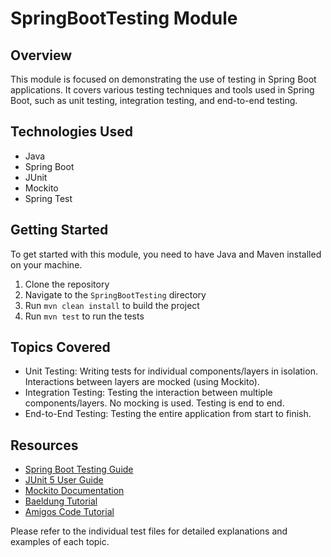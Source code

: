 # SpringBootTesting Module

## Overview
This module is focused on demonstrating the use of testing in Spring Boot applications. It covers various testing techniques and tools used in Spring Boot, such as unit testing, integration testing, and end-to-end testing.

## Technologies Used
- Java
- Spring Boot
- JUnit
- Mockito
- Spring Test

## Getting Started
To get started with this module, you need to have Java and Maven installed on your machine.

1. Clone the repository
2. Navigate to the `SpringBootTesting` directory
3. Run `mvn clean install` to build the project
4. Run `mvn test` to run the tests

## Topics Covered
- Unit Testing: Writing tests for individual components/layers in isolation. Interactions between layers are 
mocked (using Mockito).
- Integration Testing: Testing the interaction between multiple components/layers. No mocking is used. 
Testing is end to end.
- End-to-End Testing: Testing the entire application from start to finish.

## Resources
- [Spring Boot Testing Guide](https://spring.io/guides/gs/testing-web/)
- [JUnit 5 User Guide](https://junit.org/junit5/docs/current/user-guide/)
- [Mockito Documentation](https://javadoc.io/doc/org.mockito/mockito-core/latest/index.html)
- [Baeldung Tutorial](https://www.baeldung.com/spring-boot-testing)
- [Amigos Code Tutorial](https://www.youtube.com/watch?v=Geq60OVyBPg&t=2988s)

Please refer to the individual test files for detailed explanations and examples of each topic.